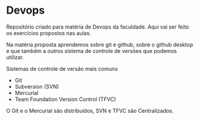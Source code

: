 # Devops

Repositório criado para matéria de Devops da faculdade. Aqui vai ser feito os exercícios propostos nas aulas.

Na matéria proposta aprendemos sobre git e github, sobre o github desktop e que também a outros sistema de controle de versões que podemos utilizar.

Sistemas de controle de versão mais comuns
* Git
* Subversion (SVN)
* Mercurial
* Team Foundation Version Control (TFVC)

O Git e o Mercurial são distribuídos, SVN e TFVC são Centralizados.
